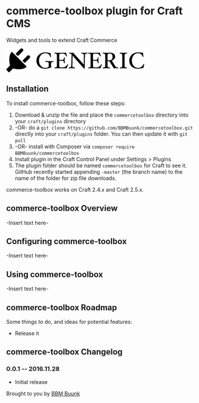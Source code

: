 # commerce-toolbox plugin for Craft CMS

Widgets and tools to extend Craft Commerce

![Screenshot](resources/screenshots/plugin_logo.png)

## Installation

To install commerce-toolbox, follow these steps:

1. Download & unzip the file and place the `commercetoolbox` directory into your `craft/plugins` directory
2.  -OR- do a `git clone https://github.com/BBMBuunk/commercetoolbox.git` directly into your `craft/plugins` folder.  You can then update it with `git pull`
3.  -OR- install with Composer via `composer require BBMBuunk/commercetoolbox`
4. Install plugin in the Craft Control Panel under Settings > Plugins
5. The plugin folder should be named `commercetoolbox` for Craft to see it.  GitHub recently started appending `-master` (the branch name) to the name of the folder for zip file downloads.

commerce-toolbox works on Craft 2.4.x and Craft 2.5.x.

## commerce-toolbox Overview

-Insert text here-

## Configuring commerce-toolbox

-Insert text here-

## Using commerce-toolbox

-Insert text here-

## commerce-toolbox Roadmap

Some things to do, and ideas for potential features:

* Release it

## commerce-toolbox Changelog

### 0.0.1 -- 2016.11.28

* Initial release

Brought to you by [BBM Buunk](https://github.com/BBMBuunk)
